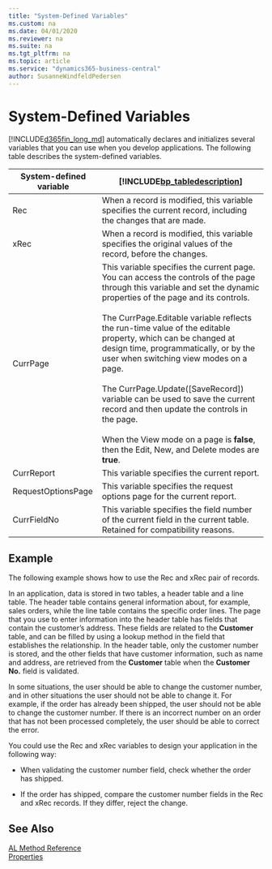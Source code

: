 ```yaml
---
title: "System-Defined Variables"
ms.custom: na
ms.date: 04/01/2020
ms.reviewer: na
ms.suite: na
ms.tgt_pltfrm: na
ms.topic: article
ms.service: "dynamics365-business-central"
author: SusanneWindfeldPedersen
---
```


# System-Defined Variables
[!INCLUDE[d365fin_long_md](includes/d365fin_long_md.md)] automatically declares and initializes several variables that you can use when you develop applications. The following table describes the system-defined variables.  

|System-defined variable|[!INCLUDE[bp_tabledescription](includes/bp_tabledescription_md.md)]|  
|------------------------------|---------------------------------------|  
|Rec|When a record is modified, this variable specifies the current record, including the changes that are made.|  
|xRec|When a record is modified, this variable specifies the original values of the record, before the changes.|  
|CurrPage|This variable specifies the current page. You can access the controls of the page through this variable and set the dynamic properties of the page and its controls.<br /><br /> The CurrPage.Editable variable reflects the run-time value of the editable property, which can be changed at design time, programmatically, or by the user when switching view modes on a page.<br /><br /> The CurrPage.Update([SaveRecord]) variable can be used to save the current record and then update the controls in the page.<br /><br /> When the View mode on a page is **false**, then the Edit, New, and Delete modes are **true**.|  
|CurrReport|This variable specifies the current report.|  
|RequestOptionsPage|This variable specifies the request options page for the current report.|  
|CurrFieldNo|This variable specifies the field number of the current field in the current table. Retained for compatibility reasons.| 

## Example  
 The following example shows how to use the Rec and xRec pair of records.  

 In an application, data is stored in two tables, a header table and a line table. The header table contains general information about, for example, sales orders, while the line table contains the specific order lines. The page that you use to enter information into the header table has fields that contain the customer’s address. These fields are related to the **Customer** table, and can be filled by using a lookup method in the field that establishes the relationship. In the header table, only the customer number is stored, and the other fields that have customer information, such as name and address, are retrieved from the **Customer** table when the **Customer No.** field is validated.  

 In some situations, the user should be able to change the customer number, and in other situations the user should not be able to change it. For example, if the order has already been shipped, the user should not be able to change the customer number. If there is an incorrect number on an order that has not been processed completely, the user should be able to correct the error.  

 You could use the Rec and xRec variables to design your application in the following way:  

- When validating the customer number field, check whether the order has shipped.  

- If the order has shipped, compare the customer number fields in the Rec and xRec records. If they differ, reject the change.  

## See Also  
 [AL Method Reference](methods-auto/library.md)   
 [Properties](properties/devenv-properties.md)

